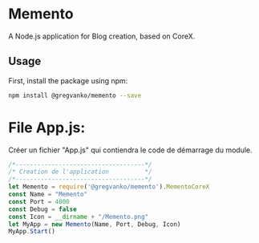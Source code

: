 # Memento
A Node.js application for Blog creation, based on CoreX.

## Usage
First, install the package using npm:
```bash
npm install @gregvanko/memento --save
```

# File App.js:
Créer un fichier "App.js" qui contiendra le code de démarrage du module.
```js
/*------------------------------------*/
/* Creation de l'application          */
/*------------------------------------*/
let Memento = require('@gregvanko/memento').MementoCoreX
const Name = "Memento"
const Port = 4000
const Debug = false
const Icon = __dirname + "/Memento.png"
let MyApp = new Memento(Name, Port, Debug, Icon)
MyApp.Start()
```